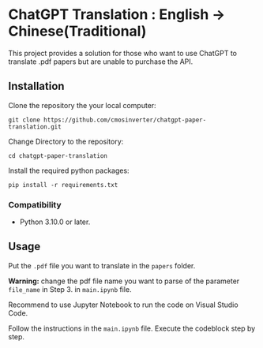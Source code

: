 # ChatGPT Translation : English -> Chinese(Traditional)

This project provides a solution for those who want to use ChatGPT to translate .pdf papers but are unable to purchase the API.

## Installation

Clone the repository the your local computer:

    git clone https://github.com/cmosinverter/chatgpt-paper-translation.git

Change Directory to the repository:

    cd chatgpt-paper-translation

Install the required python packages:

    pip install -r requirements.txt




### Compatibility

* Python 3.10.0 or later.

## Usage

Put the `.pdf` file you want to translate in the `papers` folder.

**Warning:** change the pdf file name you want to parse of the parameter `file_name` in Step 3. in `main.ipynb` file.

Recommend to use Jupyter Notebook to run the code on Visual Studio Code.

Follow the instructions in the `main.ipynb` file. Execute the codeblock step by step.

